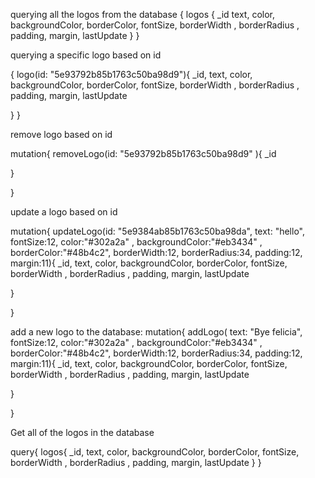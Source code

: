querying all the logos from the database
{
  logos {
    _id
    text,
    color, 
    backgroundColor, 
    borderColor, 
    fontSize, 
    borderWidth ,
    borderRadius ,
    padding, 
    margin,
    lastUpdate
  }
}


querying a specific logo based on id

{
  logo(id: "5e93792b85b1763c50ba98d9"){
    _id,
  text,
  color, 
  backgroundColor, 
  borderColor, 
  fontSize, 
  borderWidth ,
  borderRadius ,
  padding, 
  margin,
  lastUpdate
    
  }
}


remove logo based on id 

mutation{
  removeLogo(id: "5e93792b85b1763c50ba98d9" ){
    _id
    
  }

}

update a logo based on id

  
mutation{
  updateLogo(id: "5e9384ab85b1763c50ba98da", text: "hello", fontSize:12, color:"#302a2a" , 
    backgroundColor:"#eb3434" , borderColor:"#48b4c2", borderWidth:12, borderRadius:34, padding:12,
  margin:11){
     _id,
  text,
  color, 
  backgroundColor, 
  borderColor, 
  fontSize, 
  borderWidth ,
  borderRadius ,
  padding, 
  margin,
  lastUpdate
  
  }

}

add a new logo to the database:
mutation{
  addLogo( text: "Bye felicia", fontSize:12, color:"#302a2a" , 
    backgroundColor:"#eb3434" , borderColor:"#48b4c2", borderWidth:12, borderRadius:34, padding:12,
  margin:11){
     _id,
  text,
  color, 
  backgroundColor, 
  borderColor, 
  fontSize, 
  borderWidth ,
  borderRadius ,
  padding, 
  margin,
  lastUpdate
  
  }

}


Get all of the logos in the database

query{
  logos{
    _id,
  text,
  color, 
  backgroundColor, 
  borderColor, 
  fontSize, 
  borderWidth ,
  borderRadius ,
  padding, 
  margin,
  lastUpdate
  }
}


